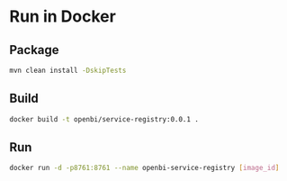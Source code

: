 # Run in Docker

## Package

```bash
mvn clean install -DskipTests
```

## Build

```bash
docker build -t openbi/service-registry:0.0.1 .
```

## Run

```bash
docker run -d -p8761:8761 --name openbi-service-registry [image_id]
```
